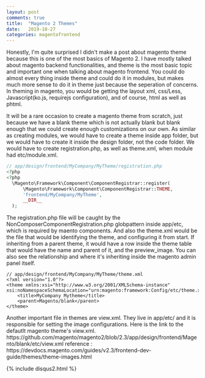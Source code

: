 ```yaml
---
layout: post
comments: true
title:  "Magento 2 Themes"
date:   2019-10-27
categories: magentofrontend
---
```


<p>
Honestly, I'm quite surprised I didn't make a post about magento theme because this is one of the most basics of Magento 2.
I have mostly talked about magento backend functionalities, and theme is the most basic topic and important one when talking about magento frontend.
You could do almost every thing inside theme and could do it in modules, but makes much more sense to do it in theme just because the seperation of concerns.
In theming in magento, you would be getting the layout xml, css/Less, Javascript(ko.js, requirejs configuration), and of course, html as well as phtml.
</p>

<p>
It will be a rare occasion to create a magento theme from scratch, just because we have a blank theme which is not actually blank but blank enough that we could create enough customizations on our own. 
As similar as creating modules, we would have to create a theme inside app folder, but we would have to create it inside the design folder, not the code folder.
We would have to create registration.php, as well as theme.xml, when module had etc/module.xml.
</p>

```php
// app/design/frontend/MyCompany/MyTheme/registration.php
<?php
<?php
  \Magento\Framework\Component\ComponentRegistrar::register(
      \Magento\Framework\Component\ComponentRegistrar::THEME,
      'frontend/MyCompany/MyTheme',
      __DIR__
  );
```

<p>
The registration.php file will be caught by the NonComposerComponentRegistration.php globpattern inside app/etc, which is required by maento components.
And also the theme.xml would be the file that would be identifying the theme, and configuring it from start. If inheriting from a parent theme, 
it would have a row inside the theme table that would have the name and parent of it, and the preview_image. 
You can also see the relationship and where it's inheriting inside the magento admin panel itself.
</p>

```
// app/design/frontend/MyCompany/MyTheme/theme.xml
<?xml version="1.0"?>
<theme xmlns:xsi="http://www.w3.org/2001/XMLSchema-instance" xsi:noNamespaceSchemaLocation="urn:magento:framework:Config/etc/theme.xsd">
    <title>MyCompany Mytheme</title>
    <parent>Magento/blank</parent>
</theme>
```
<p>
Another important file in themes are view.xml. They live in app/etc/ and it is responsible for setting the image configurations.
Here is the link to the defautlt magento theme's view.xml. https://github.com/magento/magento2/blob/2.3/app/design/frontend/Magento/blank/etc/view.xml
reference : https://devdocs.magento.com/guides/v2.3/frontend-dev-guide/themes/theme-images.html
</p>



{% include disqus2.html %}

